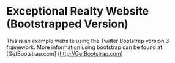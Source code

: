 # Exceptional Realty Website (Bootstrapped Version)

This is an example website using the Twitter Bootstrap version 3 framework. More information using bootstrap can be found at [GetBootstrap.com] (http://GetBootstrap.com)
